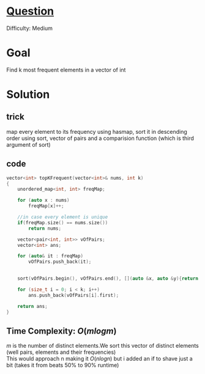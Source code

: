 # [Question](https://leetcode.com/problems/top-k-frequent-elements/)
Difficulty: Medium

# Goal
Find k most frequent elements in a vector of int

# Solution
## trick
map every element to its frequency using hasmap, sort it in descending order using sort, vector of pairs and a comparision function (which is third argument of sort)
## code
```cpp
vector<int> topKFrequent(vector<int>& nums, int k) 
{
    unordered_map<int, int> freqMap;

    for (auto x : nums)
        freqMap[x]++;

    //in case every element is unique
    if(freqMap.size() == nums.size())
        return nums;

    vector<pair<int, int>> vOfPairs;
    vector<int> ans;

    for (auto& it : freqMap)
        vOfPairs.push_back(it);

    
    sort(vOfPairs.begin(), vOfPairs.end(), [](auto &x, auto &y){return x.second > y.second;});

    for (size_t i = 0; i < k; i++)
        ans.push_back(vOfPairs[i].first);

    return ans;
}
```
## Time Complexity: $O(mlogm)$
$m$ is the number of distinct elements.We sort this vector of distinct elements (well pairs, elements and their frequencies)  
This would approach n making it $O( n log n)$ but i added an if to shave just a bit (takes it from beats 50% to 90% runtime)

